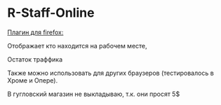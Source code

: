 # R-Staff-Online
[Плагин для firefox:](https://addons.mozilla.org/ru/firefox/addon/r-style-staff-online/) 

Отображает кто находится на рабочем месте,

Остаток траффика

 
Также можно использовать для других браузеров (тестировалось в Хроме и Опере).

В гугловский магазин не выкладываю, т.к. они просят 5$

